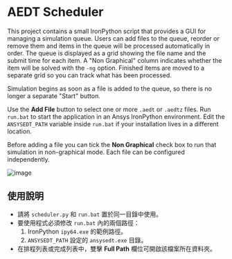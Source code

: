 # AEDT Scheduler

This project contains a small IronPython script that provides a GUI for
managing a simulation queue.  Users can add files to the queue, reorder or
remove them and items in the queue will be processed automatically in order.
The queue is displayed as a grid showing the file name and the submit time for
each item. A "Non Graphical" column indicates whether the item will be solved
with the `-ng` option. Finished items are moved to a separate grid so you can
track what has been processed.

Simulation begins as soon as a file is added to the queue, so there is no
longer a separate "Start" button.

Use the **Add File** button to select one or more `.aedt` or `.aedtz` files.
Run `run.bat` to start the application in an Ansys IronPython environment.
Edit the `ANSYSEDT_PATH` variable inside `run.bat` if your installation lives
in a different location.

Before adding a file you can tick the **Non Graphical** check box to run that
simulation in non-graphical mode. Each file can be configured independently.

![image](https://github.com/user-attachments/assets/cd04f12b-c9a6-4c38-91c0-c225b185cf9d)



## 使用說明

* 請將 `scheduler.py` 和 `run.bat` 置於同一目錄中使用。
* 要使用程式必須修改 `run.bat` 內的兩個路徑：
  1. IronPython `ipy64.exe` 的範例路徑。
  2. `ANSYSEDT_PATH` 設定的 `ansysedt.exe` 目錄。
* 在排程列表或完成列表中，雙擊 **Full Path** 欄位可開啟該檔案所在資料夾。

